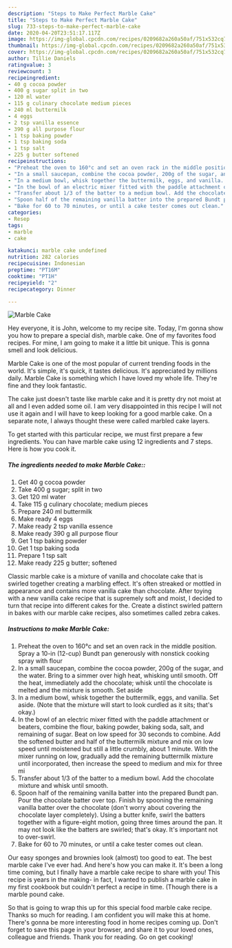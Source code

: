 ```yaml
---
description: "Steps to Make Perfect Marble Cake"
title: "Steps to Make Perfect Marble Cake"
slug: 733-steps-to-make-perfect-marble-cake
date: 2020-04-20T23:51:17.117Z
image: https://img-global.cpcdn.com/recipes/0209682a260a50af/751x532cq70/marble-cake-recipe-main-photo.jpg
thumbnail: https://img-global.cpcdn.com/recipes/0209682a260a50af/751x532cq70/marble-cake-recipe-main-photo.jpg
cover: https://img-global.cpcdn.com/recipes/0209682a260a50af/751x532cq70/marble-cake-recipe-main-photo.jpg
author: Tillie Daniels
ratingvalue: 3
reviewcount: 3
recipeingredient:
- 40 g cocoa powder
- 400 g sugar split in two
- 120 ml water
- 115 g culinary chocolate medium pieces
- 240 ml buttermilk
- 4 eggs
- 2 tsp vanilla essence
- 390 g all purpose flour
- 1 tsp baking powder
- 1 tsp baking soda
- 1 tsp salt
- 225 g butter softened
recipeinstructions:
- "Preheat the oven to 160°c and set an oven rack in the middle position. Spray a 10-in (12-cup) Bundt pan generously with nonstick cooking spray with flour"
- "In a small saucepan, combine the cocoa powder, 200g of the sugar, and the water. Bring to a simmer over high heat, whisking until smooth. Off the heat, immediately add the chocolate; whisk until the chocolate is melted and the mixture is smooth. Set aside"
- "In a medium bowl, whisk together the buttermilk, eggs, and vanilla. Set aside. (Note that the mixture will start to look curdled as it sits; that&#39;s okay.)"
- "In the bowl of an electric mixer fitted with the paddle attachment or beaters, combine the flour, baking powder, baking soda, salt, and remaining of sugar. Beat on low speed for 30 seconds to combine. Add the softened butter and half of the buttermilk mixture and mix on low speed until moistened but still a little crumbly, about 1 minute. With the mixer running on low, gradually add the remaining buttermilk mixture until incorporated, then increase the speed to medium and mix for three mi"
- "Transfer about 1/3 of the batter to a medium bowl. Add the chocolate mixture and whisk until smooth."
- "Spoon half of the remaining vanilla batter into the prepared Bundt pan. Pour the chocolate batter over top. Finish by spooning the remaining vanilla batter over the chocolate (don&#39;t worry about covering the chocolate layer completely). Using a butter knife, swirl the batters together with a figure-eight motion, going three times around the pan. It may not look like the batters are swirled; that&#39;s okay. It&#39;s important not to over-swirl."
- "Bake for 60 to 70 minutes, or until a cake tester comes out clean."
categories:
- Resep
tags:
- marble
- cake

katakunci: marble cake undefined
nutrition: 282 calories
recipecuisine: Indonesian
preptime: "PT16M"
cooktime: "PT1H"
recipeyield: "2"
recipecategory: Dinner

---
```



![Marble Cake](https://img-global.cpcdn.com/recipes/0209682a260a50af/751x532cq70/marble-cake-recipe-main-photo.jpg)

Hey everyone, it is John, welcome to my recipe site. Today, I'm gonna show you how to prepare a special dish, marble cake. One of my favorites food recipes. For mine, I am going to make it a little bit unique. This is gonna smell and look delicious.

Marble Cake is one of the most popular of current trending foods in the world. It's simple, it's quick, it tastes delicious. It's appreciated by millions daily. Marble Cake is something which I have loved my whole life. They're fine and they look fantastic.

The cake just doesn&#39;t taste like marble cake and it is pretty dry not moist at all and I even added some oil. I am very disappointed in this recipe I will not use it again and I will have to keep looking for a good marble cake. On a separate note, I always thought these were called marbled cake layers.


To get started with this particular recipe, we must first prepare a few ingredients. You can have marble cake using 12 ingredients and 7 steps. Here is how you cook it.

##### The ingredients needed to make Marble Cake::

1. Get 40 g cocoa powder
1. Take 400 g sugar; split in two
1. Get 120 ml water
1. Take 115 g culinary chocolate; medium pieces
1. Prepare 240 ml buttermilk
1. Make ready 4 eggs
1. Make ready 2 tsp vanilla essence
1. Make ready 390 g all purpose flour
1. Get 1 tsp baking powder
1. Get 1 tsp baking soda
1. Prepare 1 tsp salt
1. Make ready 225 g butter; softened


Classic marble cake is a mixture of vanilla and chocolate cake that is swirled together creating a marbling effect. It&#39;s often streaked or mottled in appearance and contains more vanilla cake than chocolate. After toying with a new vanilla cake recipe that is supremely soft and moist, I decided to turn that recipe into different cakes for the. Create a distinct swirled pattern in bakes with our marble cake recipes, also sometimes called zebra cakes. 

##### Instructions to make Marble Cake:

1. Preheat the oven to 160°c and set an oven rack in the middle position. Spray a 10-in (12-cup) Bundt pan generously with nonstick cooking spray with flour
1. In a small saucepan, combine the cocoa powder, 200g of the sugar, and the water. Bring to a simmer over high heat, whisking until smooth. Off the heat, immediately add the chocolate; whisk until the chocolate is melted and the mixture is smooth. Set aside
1. In a medium bowl, whisk together the buttermilk, eggs, and vanilla. Set aside. (Note that the mixture will start to look curdled as it sits; that&#39;s okay.)
1. In the bowl of an electric mixer fitted with the paddle attachment or beaters, combine the flour, baking powder, baking soda, salt, and remaining of sugar. Beat on low speed for 30 seconds to combine. Add the softened butter and half of the buttermilk mixture and mix on low speed until moistened but still a little crumbly, about 1 minute. With the mixer running on low, gradually add the remaining buttermilk mixture until incorporated, then increase the speed to medium and mix for three mi
1. Transfer about 1/3 of the batter to a medium bowl. Add the chocolate mixture and whisk until smooth.
1. Spoon half of the remaining vanilla batter into the prepared Bundt pan. Pour the chocolate batter over top. Finish by spooning the remaining vanilla batter over the chocolate (don&#39;t worry about covering the chocolate layer completely). Using a butter knife, swirl the batters together with a figure-eight motion, going three times around the pan. It may not look like the batters are swirled; that&#39;s okay. It&#39;s important not to over-swirl.
1. Bake for 60 to 70 minutes, or until a cake tester comes out clean.


Our easy sponges and brownies look (almost) too good to eat. The best marble cake I&#39;ve ever had. And here&#39;s how you can make it. It&#39;s been a long time coming, but I finally have a marble cake recipe to share with you! This recipe is years in the making- in fact, I wanted to publish a marble cake in my first cookbook but couldn&#39;t perfect a recipe in time. (Though there is a marble pound cake. 

So that is going to wrap this up for this special food marble cake recipe. Thanks so much for reading. I am confident you will make this at home. There's gonna be more interesting food in home recipes coming up. Don't forget to save this page in your browser, and share it to your loved ones, colleague and friends. Thank you for reading. Go on get cooking!
